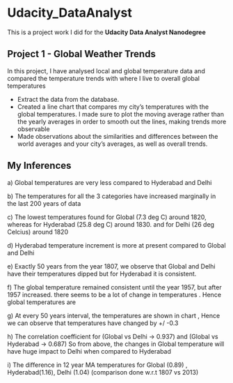 # Udacity_DataAnalyst
 This is a project work I did for the **Udacity Data Analyst Nanodegree**
 
 ## Project 1 - Global Weather Trends 
 In this project, I have analysed local and global temperature data and compared the temperature trends with where I live to overall global   temperatures
 
 * Extract the data from the database.
 * Created a line chart that compares my city’s temperatures with the global temperatures. I made sure to plot the moving average rather    than the yearly averages in order to smooth out the lines, making trends more observable
 * Made observations about the similarities and differences between the world averages and your city’s averages, as well as overall trends.
 
## My Inferences
 
a) Global temperatures are very less compared to Hyderabad and Delhi

b) The temperatures for all the 3 categories have increased marginally in the last 200 years of data

c) The lowest temperatures found for Global (7.3 deg C) around 1820, whereas for Hyderabad (25.8 deg C) around 1830. and for Delhi (26 deg Celcius) around 1820

d) Hyderabad temperature increment is more at present compared to Global and Delhi

e) Exactly 50 years from the year 1807, we observe that Global and Delhi have their temperatures dipped but for Hyderabad it is consistent.

f) The global temperature remained consistent until the year 1957, but after 1957 increased.
there seems to be a lot of change in temperatures . Hence global temperatures are 

g) At every 50 years interval, the temperatures are shown in chart , Hence we can observe that temperatures have changed by +/ -0.3

h) The correlation coefficient for (Global vs Delhi -> 0.937) and (Global vs Hyderabad -> 0.687) So from above, the changes in Global temperature will have huge impact to Delhi when compared to Hyderabad

i) The difference in 12 year MA temperatures for Global (0.89) , Hyderabad(1.16), Delhi (1.04)
(comparison done w.r.t 1807 vs 2013)
 

 
 
